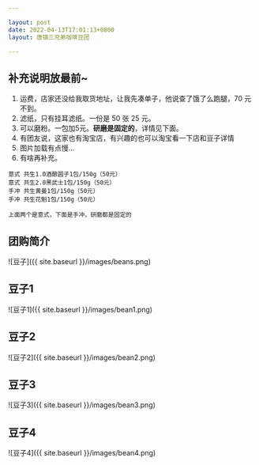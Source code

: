 ```yaml
---

layout: post
date: 2022-04-13T17:01:13+0800
layout: 唐镇三兄弟咖啡豆团

---
```


## 补充说明放最前~

1. 运费，店家还没给我取货地址，让我先凑单子，他说查了饿了么跑腿，70 元不到。
2. 滤纸，只有挂耳滤纸。一份是 50 张 25 元。
3. 可以磨粉。一包加5元。**研磨是固定的**，详情见下面。
4. 有团友说，这家也有淘宝店，有兴趣的也可以淘宝看一下店和豆子详情
5. 图片加载有点慢...
6. 有啥再补充。

```
意式 共生1.0酒酿圆子1包/150g（50元）
意式 共生2.0黑武士1包/150g（50元）
手冲 共生黄曼1包/150g（50元）
手冲 共生花魁1包/150g（50元）

上面两个是意式，下面是手冲，研磨都是固定的
```

## 团购简介

![豆子]({{ site.baseurl }}/images/beans.png)

## 豆子1

![豆子1]({{ site.baseurl }}/images/bean1.png)

## 豆子2

![豆子2]({{ site.baseurl }}/images/bean2.png)

## 豆子3

![豆子3]({{ site.baseurl }}/images/bean3.png)

## 豆子4

![豆子4]({{ site.baseurl }}/images/bean4.png)
